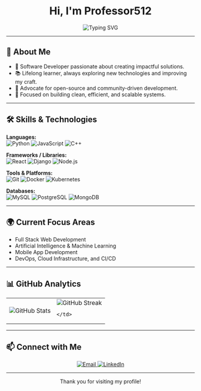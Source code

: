 <h1 align="center">Hi, I'm Professor512</h1>
<p align="center">
  <img src="https://readme-typing-svg.demolab.com?font=Fira+Code&size=24&pause=1000&color=36BCF7&center=true&vCenter=true&width=500&lines=Software+Developer;Open-Source+Contributor;Lifelong+Learner;Tech+Explorer" alt="Typing SVG" />
</p>

---

## 🧠 About Me

- 🔭 Software Developer passionate about creating impactful solutions.
- 📚 Lifelong learner, always exploring new technologies and improving my craft.
- 🤝 Advocate for open-source and community-driven development.
- 🚀 Focused on building clean, efficient, and scalable systems.

---

## 🛠️ Skills & Technologies

**Languages:**  
![Python](https://img.shields.io/badge/-Python-000?&logo=Python) 
![JavaScript](https://img.shields.io/badge/-JavaScript-000?&logo=JavaScript) 
![C++](https://img.shields.io/badge/-C++-000?&logo=C%2B%2B)

**Frameworks / Libraries:**  
![React](https://img.shields.io/badge/-React-000?&logo=React) 
![Django](https://img.shields.io/badge/-Django-000?&logo=Django) 
![Node.js](https://img.shields.io/badge/-Node.js-000?&logo=Node.js)

**Tools & Platforms:**  
![Git](https://img.shields.io/badge/-Git-000?&logo=Git) 
![Docker](https://img.shields.io/badge/-Docker-000?&logo=Docker) 
![Kubernetes](https://img.shields.io/badge/-Kubernetes-000?&logo=Kubernetes)

**Databases:**  
![MySQL](https://img.shields.io/badge/-MySQL-000?&logo=MySQL) 
![PostgreSQL](https://img.shields.io/badge/-PostgreSQL-000?&logo=PostgreSQL) 
![MongoDB](https://img.shields.io/badge/-MongoDB-000?&logo=MongoDB)

---

## 🌍 Current Focus Areas

- Full Stack Web Development
- Artificial Intelligence & Machine Learning
- Mobile App Development
- DevOps, Cloud Infrastructure, and CI/CD

---

## 📊 GitHub Analytics

<table align="center">
  <tr>
    <td>
      <img src="https://github-readme-stats.vercel.app/api?username=professor512&theme=transparent&show_icons=true&card_height=200" alt="GitHub Stats" />
    </td>
    <td>
      <img src="https://streak-stats.demolab.com?user=professor512&theme=transparent&date_format=M%20j%5B%2C%20Y%5D&card_height=200" alt="GitHub Streak" />

    </td>
  </tr>
</table>

---

## 📫 Connect with Me

<p align="center">
  <a href="mailto:worksforkaran@gmail.com">
    <img src="https://img.shields.io/badge/Email-D14836?style=for-the-badge&logo=gmail&logoColor=white" alt="Email">
  </a>
  <a href="https://linkedin.com/in/karansalunkhe180">
    <img src="https://img.shields.io/badge/LinkedIn-0A66C2?style=for-the-badge&logo=linkedin&logoColor=white" alt="LinkedIn">
  </a>
<!--   <a href="https://twitter.com/professor512">
    <img src="https://img.shields.io/badge/Twitter-1DA1F2?style=for-the-badge&logo=twitter&logoColor=white" alt="Twitter">
  </a> -->
</p>

---

<p align="center">
  Thank you for visiting my profile!  
</p>
